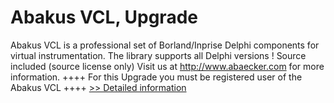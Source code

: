 # Abakus VCL, Upgrade
Abakus VCL is a professional set of Borland/Inprise Delphi components for virtual instrumentation. The library supports all Delphi versions ! Source included (source license only) Visit us at http://www.abaecker.com for more information. ++++ For this Upgrade you must be registered user of the Abakus VCL ++++
[>> Detailed information](https://secure.shareit.com/shareit/product.html?productid=102419&affiliateid=200057808)